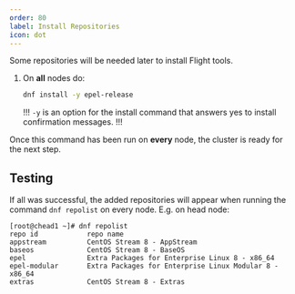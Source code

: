 ```yaml
---
order: 80
label: Install Repositories
icon: dot
---
```


Some repositories will be needed later to install Flight tools.


1. On **all** nodes do:

	```bash
	dnf install -y epel-release
	```

    !!!
    `-y` is an option for the install command that answers yes to install confirmation messages. 
    !!!


Once this command has been run on **every** node, the cluster is ready for the next step.

## Testing

If all was successful, the added repositories will appear when running the command `dnf repolist` on every node. E.g. on head node:

```
[root@chead1 ~]# dnf repolist
repo id            repo name
appstream          CentOS Stream 8 - AppStream
baseos             CentOS Stream 8 - BaseOS
epel               Extra Packages for Enterprise Linux 8 - x86_64
epel-modular       Extra Packages for Enterprise Linux Modular 8 - x86_64
extras             CentOS Stream 8 - Extras
```
